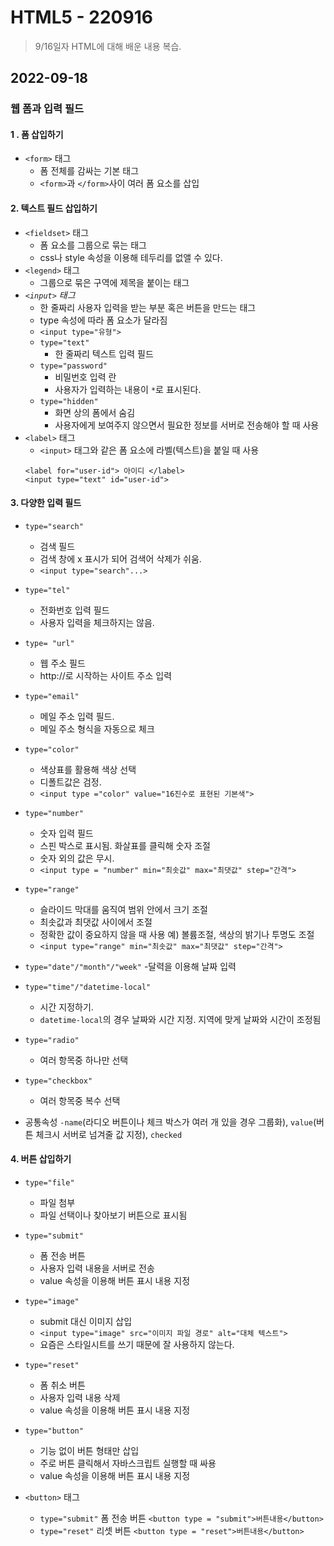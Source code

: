 # HTML5 - 220916

> 9/16일자 HTML에 대해 배운 내용 복습.

## 2022-09-18

### 웹 폼과 입력 필드

#### 1 . 폼 삽입하기

  - `<form>` 태그
    - 폼 전체를 감싸는 기본 태그
    - `<form>`과 `</form>`사이 여러 폼 요소를 삽입

#### 2. 텍스트 필드 삽입하기
  - `<fieldset>` 태그
    - 폼 요소를 그룹으로 묶는 태그
    - css나 style 속성을 이용해 테두리를 없앨 수 있다.
  - `<legend>` 태그
    - 그룹으로 묶은 구역에 제목을 붙이는 태그
  - *`<input>` 태그*
    - 한 줄짜리 사용자 입력을 받는 부분 혹은 버튼을 만드는 태그
    - type 속성에 따라 폼 요소가 달라짐
    - `<input type="유형">`
    - `type="text"`
      - 한 줄짜리 텍스트 입력 필드
    - `type="password"`
      - 비밀번호 입력 란
      - 사용자가 입력하는 내용이 `*`로 표시된다.
    - `type="hidden"`
      - 화면 상의 폼에서 숨김
      - 사용자에게 보여주지 않으면서 필요한 정보를 서버로 전송해야 할 때 사용
  - `<label>` 태그
    - `<input>` 태그와 같은 폼 요소에 라벨(텍스트)을 붙일 때 사용
    ```
    <label for="user-id"> 아이디 </label>
    <input type="text" id="user-id">
    ```
#### 3. 다양한 입력 필드
  - `type="search"`
	  - 검색 필드
	  - 검색 창에 x 표시가 되어 검색어 삭제가 쉬움.
	  - `<input type="search"...>`
   - `type="tel"`
	  - 전화번호 입력 필드
	  - 사용자 입력을 체크하지는 않음.
  - `type= "url"`
	  - 웹 주소 필드
	  - http://로 시작하는 사이트 주소 입력
  - `type="email" `
	  - 메일 주소 입력 필드.
	  - 메일 주소 형식을 자동으로 체크
  - `type="color"`
	  - 색상표를 활용해 색상 선택
	  - 디폴트값은 검정.
	  - `<input type ="color" value="16진수로 표현된 기본색">`
  - `type="number"`
	  - 숫자 입력 필드
	  - 스핀 박스로 표시됨. 화살표를 클릭해 숫자 조절
	  - 숫자 외의 값은 무시.
	  - `<input type = "number" min="최솟값" max="최댓값" step="간격">`
  - `type="range"`
	  - 슬라이드 막대를 움직여 범위 안에서 크기 조절
	  - 최솟값과 최댓값 사이에서 조절
	  - 정확한 값이 중요하지 않을 때 사용
  	예) 볼륨조절, 색상의 밝기나 투명도 조절
  	- `<input type="range" min="최솟값" max="최댓값" step="간격">`

  - `type="date"/"month"/"week"`
  	-달력을 이용해 날짜 입력
  - `type="time"/"datetime-local"`
	  - 시간 지정하기. 
  	- `datetime-local`의 경우 날짜와 시간 지정. 지역에 맞게 날짜와 시간이 조정됨

  - `type="radio"`
  	- 여러 항목중 하나만 선택
  - `type="checkbox"`
	  - 여러 항목중 복수 선택
  - 공통속성 
     `-name`(라디오 버튼이나 체크 박스가 여러 개 있을 경우 그룹화), `value`(버튼 체크시 서버로 넘겨줄 값 지정), `checked`  
  
#### 4. 버튼 삽입하기

  - `type="file"`
	- 파일 첨부
	- 파일 선택이나 찾아보기 버튼으로 표시됨
  - `type="submit"`
	- 폼 전송 버튼
	- 사용자 입력 내용을 서버로 전송
	- value 속성을 이용해 버튼 표시 내용 지정
  - `type="image"`
	- submit 대신 이미지 삽입
	- `<input type="image" src="이미지 파일 경로" alt="대체 텍스트">`
	- 요즘은 스타일시트를 쓰기 때문에 잘 사용하지 않는다.
  - `type="reset"`
	- 폼 취소 버튼
	- 사용자 입력 내용 삭제
	- value 속성을 이용해 버튼 표시 내용 지정

  - `type="button"`
	- 기능 없이 버튼 형태만 삽입
	- 주로 버튼 클릭해서 자바스크립트 실행할 때 싸용
	- value 속성을 이용해 버튼 표시 내용 지정

 - `<button>` 태그
	- `type="submit"`
	 	폼 전송 버튼
	 	`<button type = "submit">버튼내용</button>`
	- `type="reset"`
		리셋 버튼
		`<button type = "reset">버튼내용</button>`

